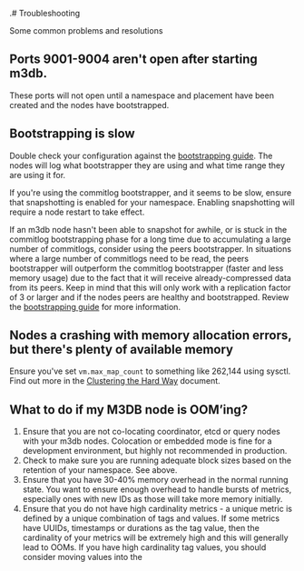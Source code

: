 .# Troubleshooting

Some common problems and resolutions

## Ports 9001-9004 aren't open after starting m3db.

These ports will not open until a namespace and placement have been created and the nodes have bootstrapped.

## Bootstrapping is slow

Double check your configuration against the [bootstrapping guide](../operational_guide/bootstrapping.md). The nodes will log what bootstrapper they are using and what time range they are using it for.

If you're using the commitlog bootstrapper, and it seems to be slow, ensure that snapshotting is enabled for your namespace. Enabling snapshotting will require a node restart to take effect.

If an m3db node hasn't been able to snapshot for awhile, or is stuck in the commitlog bootstrapping phase for a long time due to accumulating a large number of commitlogs, consider using the peers bootstrapper. In situations where a large number of commitlogs need to be read, the peers bootstrapper will outperform the commitlog bootstrapper (faster and less memory usage) due to the fact that it will receive already-compressed data from its peers. Keep in mind that this will only work with a replication factor of 3 or larger and if the nodes peers are healthy and bootstrapped. Review the [bootstrapping guide](../operational_guide/bootstrapping.md) for more information.

## Nodes a crashing with memory allocation errors, but there's plenty of available memory

Ensure you've set `vm.max_map_count` to something like 262,144 using sysctl. Find out more in the [Clustering the Hard Way](../how_to/cluster_hard_way.md#kernel) document.

## What to do if my M3DB node is OOM’ing?

1. Ensure that you are not co-locating coordinator, etcd or query nodes with your m3db nodes. Colocation or embedded mode is fine for a development environment, but highly not recommended in production.
2. Check to make sure you are running adequate block sizes based on the retention of your namespace. See above.
3. Ensure that you have 30-40% memory overhead in the normal running state. You want to ensure enough overhead to handle bursts of metrics, especially ones with new IDs as those will take more memory initially.
4. Ensure that you do not have high cardinality metrics - a unique metric is defined by a unique combination of tags and values. If some metrics have UUIDs, timestamps or durations as the tag value, then the cardinality of your metrics will be extremely high and this will generally lead to OOMs. If you have high cardinality tag values, you should consider moving values into the  
